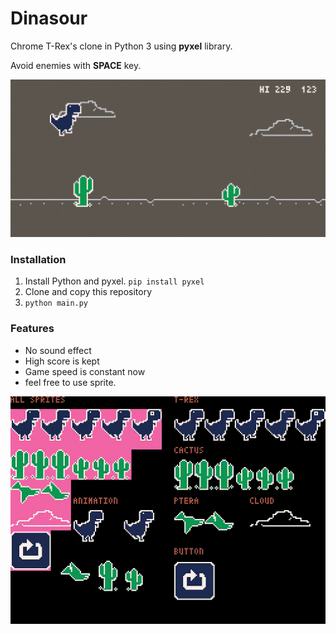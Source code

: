 # Dinasour 
Chrome T-Rex's clone in Python 3 using __pyxel__ library.

Avoid enemies with __SPACE__ key.

![play](https://github.com/dannyso16/pynasour/blob/master/media/readme.gif)



### Installation

1. Install Python and pyxel.  `pip install pyxel`  
2. Clone and copy this repository
3. `python main.py` 

### Features

- No sound effect
- High score is kept 
- Game speed is constant now
- feel free to use sprite.

![sprite](https://github.com/dannyso16/pynasour/blob/master/media/sprite.gif)

